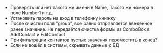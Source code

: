 -  Проверять или нет такого же имени в Name, Такого же номера в поле Number1 и т.д.
-  Установить пароль на вход в телефонну книжку
-  После очистки поля "group", всё равно отправляется введённое ранее значение. Не передаётся очистка формы из ComboBox в AddContact и EditContact
-  При фильтрации контактов пустые значения переместить в конец?
-  Если не вошёл в системы, скрывать данные с БД
